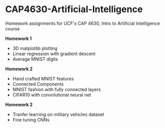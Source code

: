 # CAP4630-Artificial-Intelligence
Homework assignments for UCF's CAP 4630, Intro to Artificial Intelligence course

**Homework 1**
- 3D matplotlib plotting
- Linear regression with gradient descent
- Average MNIST digits

**Homework 2**
- Hand crafted MNIST features
- Connected Components
- MNIST fashion with fully connected layers
- CIFAR10 with convolutional neural net

**Homework 2**
- Tranfer learning on military vehicles dataset
- Fine tuning CNNs

